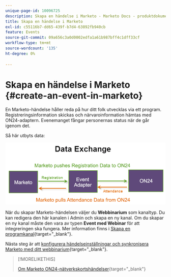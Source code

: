 ```yaml
---
unique-page-id: 10096725
description: Skapa en händelse i Marketo - Marketo Docs - produktdokumentation
title: Skapa en händelse i Marketo
exl-id: c55116b7-dd65-439f-b7d4-63892fb940cb
feature: Events
source-git-commit: 09a656c3a0d0002edfa1a61b987bff4c1dff33cf
workflow-type: tm+mt
source-wordcount: '135'
ht-degree: 0%

---
```


# Skapa en händelse i Marketo {#create-an-event-in-marketo}

En Marketo-händelse håller reda på hur ditt folk utvecklas via ett program. Registreringsinformation skickas och närvaroinformation hämtas med ON24-adaptern. Evenemanget fångar personernas status när de går igenom det.

Så här utbyts data:

![](assets/image2015-12-16-13-33-56.png)

När du skapar Marketo-händelsen väljer du **Webbinarium** som kanaltyp. Du kan redigera den här kanalen i Admin och skapa en ny kanal. Om du skapar en ny kanal måste den vara av typen **Event med Webinar** för att integreringen ska fungera. Mer information finns i [Skapa en programkanal](/help/marketo/product-docs/administration/tags/create-a-program-channel.md){target="_blank"}.

Nästa steg är att [konfigurera händelseinställningar och synkronisera Marketo med ditt webbinarium](/help/marketo/product-docs/demand-generation/events/create-an-event/create-an-event-with-the-marketo-on24-adapter/configure-event-settings-and-sync-marketo-with-your-webinar.md){target="_blank"}.

>[!MORELIKETHIS]
>
>[Om Marketo ON24-nätverkskortshändelser](/help/marketo/product-docs/demand-generation/events/create-an-event/create-an-event-with-the-marketo-on24-adapter/understanding-marketo-on24-adapter-events.md){target="_blank"}
